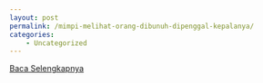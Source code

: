 ```yaml
---
layout: post
permalink: /mimpi-melihat-orang-dibunuh-dipenggal-kepalanya/
categories:
    - Uncategorized
---
```


[Baca Selengkapnya](/06)
